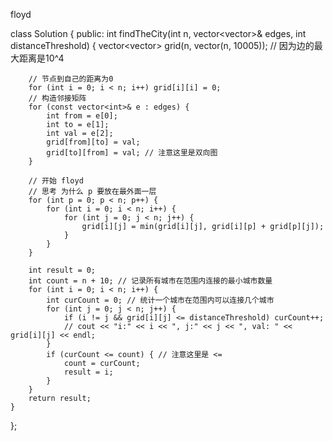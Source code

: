 

floyd 


class Solution {
public:
    int findTheCity(int n, vector<vector<int>>& edges, int distanceThreshold) {
        vector<vector<int>> grid(n, vector<int>(n, 10005));  // 因为边的最大距离是10^4

        // 节点到自己的距离为0
        for (int i = 0; i < n; i++) grid[i][i] = 0;
        // 构造邻接矩阵
        for (const vector<int>& e : edges) {
            int from = e[0];
            int to = e[1];
            int val = e[2];
            grid[from][to] = val;
            grid[to][from] = val; // 注意这里是双向图
        }

        // 开始 floyd
        // 思考 为什么 p 要放在最外面一层
        for (int p = 0; p < n; p++) {
            for (int i = 0; i < n; i++) {
                for (int j = 0; j < n; j++) {
                    grid[i][j] = min(grid[i][j], grid[i][p] + grid[p][j]);
                }
            }
        }

        int result = 0;
        int count = n + 10; // 记录所有城市在范围内连接的最小城市数量
        for (int i = 0; i < n; i++) {
            int curCount = 0; // 统计一个城市在范围内可以连接几个城市
            for (int j = 0; j < n; j++) {
                if (i != j && grid[i][j] <= distanceThreshold) curCount++;
                // cout << "i:" << i << ", j:" << j << ", val: " << grid[i][j] << endl;
            }
            if (curCount <= count) { // 注意这里是 <=
                count = curCount;
                result = i;
            }
        }
        return result;
    }
};

